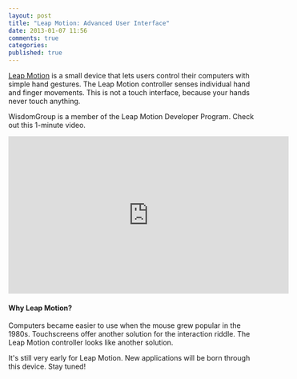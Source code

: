 ```yaml
---
layout: post
title: "Leap Motion: Advanced User Interface"
date: 2013-01-07 11:56
comments: true
categories:
published: true
---
```

[Leap Motion](https://leapmotion.com/) is a small device that lets users control their computers with simple hand gestures. The Leap Motion controller senses individual hand and finger movements. This is not a touch interface, because your hands never touch anything.

WisdomGroup is a member of the Leap Motion Developer Program. Check out this 1-minute video.

<center><iframe width="560" height="315" src="http://www.youtube.com/embed/_d6KuiuteIA?rel=0" frameborder="0" allowfullscreen></iframe></center>

<!--more-->
#### Why Leap Motion?
Computers became easier to use when the mouse grew popular in the 1980s. Touchscreens offer another solution for the interaction riddle. The Leap Motion controller looks like another solution. 

It's still very early for Leap Motion. New applications will be born through this device. Stay tuned!

